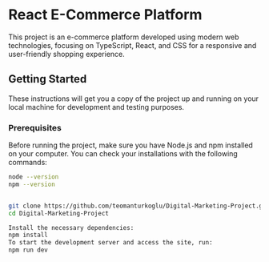 # React E-Commerce Platform

This project is an e-commerce platform developed using modern web technologies, focusing on TypeScript, React, and CSS for a responsive and user-friendly shopping experience.

## Getting Started

These instructions will get you a copy of the project up and running on your local machine for development and testing purposes.

### Prerequisites

Before running the project, make sure you have Node.js and npm installed on your computer. You can check your installations with the following commands:

```bash
node --version
npm --version


git clone https://github.com/teomanturkoglu/Digital-Marketing-Project.git
cd Digital-Marketing-Project

Install the necessary dependencies:
npm install
To start the development server and access the site, run:
npm run dev
